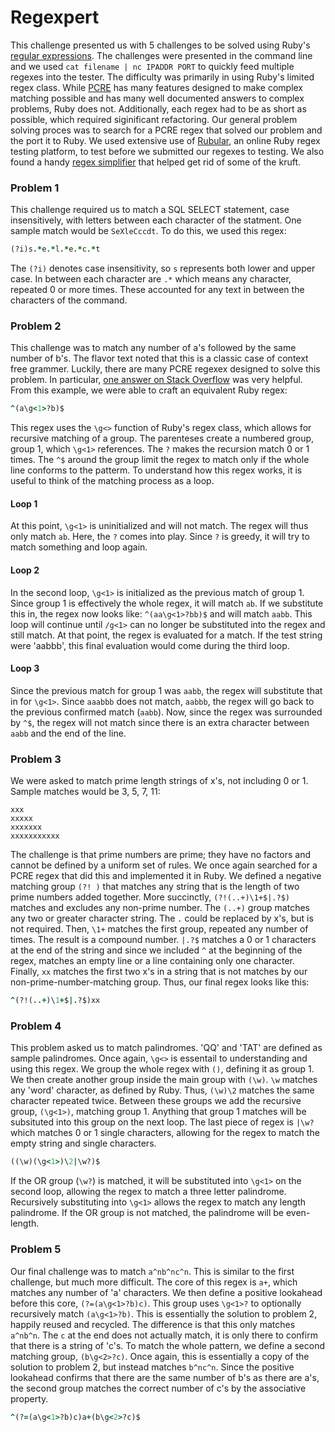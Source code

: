 # Regexpert

This challenge presented us with 5 challenges to be solved using Ruby's [regular expressions](https://ruby-doc.org/core-2.2.0/Regexp.html "Ruby Regex Class"). The challenges were presented in the command line and we used `cat filename | nc IPADDR PORT` to quickly feed multiple regexes into the tester. The difficulty was primarily in using Ruby's limited regex class. While [PCRE](http://php.net/manual/en/book.pcre.php) has many features designed to make complex matching possible and has many well documented answers to complex problems, Ruby does not. Additionally, each regex had to be as short as possible, which required siginificant refactoring. Our general problem solving proces was to search for a PCRE regex that solved our problem and the port it to Ruby. We used extensive use of [Rubular](http://rubular.com/), an online Ruby regex testing platform, to test before we submitted our regexes to testing. We also found a handy [regex simplifier](http://www.dcode.fr/regular-expression-simplificator) that helped get rid of some of the kruft.


### Problem 1
This challenge required us to match a SQL SELECT statement, case insensitively, with letters between each character of the statment. One sample match would be `SeXleCccdt`. To do this, we used this regex:
```ruby
(?i)s.*e.*l.*e.*c.*t
```
The `(?i)` denotes case insensitivity, so `s` represents both lower and upper case. In between each character are `.*` which means any character, repeated 0 or more times. These accounted for any text in between the characters of the command. 


### Problem 2
This challenge was to match any number of a's followed by the same number of b's. The flavor text noted that this is a classic case of context free grammer. Luckily, there are many PCRE regexex designed to solve this problem. In particular, [one answer on Stack Overflow](http://stackoverflow.com/questions/3644266/how-can-we-match-an-bn-with-java-regex) was very helpful. From this example, we were able to craft an equivalent Ruby regex:
```ruby
^(a\g<1>?b)$
```
This regex uses the `\g<>` function of Ruby's regex class, which allows for recursive matching of a group. The parenteses create a numbered group, group 1, which `\g<1>` references. The `?` makes the recursion match 0 or 1 times. The `^$` around the group limit the regex to match only if the whole line conforms to the patterm. To understand how this regex works, it is useful to think of the matching process as a loop. 
#### Loop 1
At this point, `\g<1>` is uninitialized and will not match. The regex will thus only match `ab`. Here, the `?` comes into play. Since `?` is greedy, it will try to match something and loop again.
#### Loop 2
In the second loop, `\g<1>` is initialized as the previous match of group 1. Since group 1 is effectively the whole regex, it will match `ab`. If we substitute this in, the regex now looks like: ```^(aa\g<1>?bb)$``` and will match `aabb`. This loop will continue until `/g<1>` can no longer be substituted into the regex and still match. At that point, the regex is evaluated
for a match. If the test string were 'aabbb', this final evaluation would come during the third loop.
#### Loop 3
Since the previous match for group 1 was `aabb`, the regex will substitute that in for `\g<1>`. Since `aaabbb` does not match, `aabbb`, the regex will go back to the previous confirmed match (`aabb`). Now, since the regex was surrounded by `^$`, the regex will not match since there is an extra character between `aabb` and the end of the line.


### Problem 3
We were asked to match prime length strings of x's, not including 0 or 1. Sample matches would be 3, 5, 7, 11:
```
xxx
xxxxx
xxxxxxx
xxxxxxxxxxx
```
The challenge is that prime numbers are prime; they have no factors and cannot be defined by a uniform set of rules. We once again searched for a PCRE regex that did this and implemented it in Ruby. We defined a negative matching group `(?! )` that matches any string that is the length of two prime numbers added together. More succinctly, `(?!(..+)\1+$|.?$)` matches and excludes any non-prime number. The `(..+)` group matches any two or greater character string. The `.` could be replaced by x's, but is not required. Then, `\1+` matches the first group, repeated any number of times. The result is a compound number. `|.?$` matches a 0 or 1 characters at the end of the string and since we included `^` at the beginning of the regex, matches an empty line or a line containing only one character. Finally, `xx` matches the first two x's in a string that is not matches by our non-prime-number-matching group. Thus, our final regex looks like this:
```ruby
^(?!(..+)\1+$|.?$)xx
```


### Problem 4
This problem asked us to match palindromes. 'QQ' and 'TAT' are defined as sample palindromes. Once again, `\g<>` is essentail to understanding and using this regex. We group the whole regex with `()`, defining it as group 1. We then create another group inside the main group with `(\w)`. `\w` matches any 'word' character, as defined by Ruby. Thus, `(\w)\2` matches the same character repeated twice. Between these groups we add the recursive group, `(\g<1>)`, matching group 1. Anything that group 1 matches will be subsituted into this group on the next loop. The last piece of regex is `|\w?` which matches 0 or 1 single characters, allowing for the regex to match the empty string and single characters. 
```ruby
((\w)(\g<1>)\2|\w?)$
```
If the OR group (`\w?`) is matched, it will be substituted into `\g<1>` on the second loop, allowing the regex to match a three letter palindrome. Recursively substituting into `\g<1>` allows the regex to match any length palindrome. If the OR group is not matched, the palindrome will be even-length. 


### Problem 5
Our final challenge was to match `a^nb^nc^n`. This is similar to the first challenge, but much more difficult. The core of this regex is `a+`, which matches any number of 'a' characters. We then define a positive lookahead before this core, `(?=(a\g<1>?b)c)`. This group uses `\g<1>?` to optionally recursively match `(a\g<1>?b)`. This is essentially the solution to problem 2, happily reused and recycled. The difference is that this only matches `a^nb^n`. The `c` at the end does not actually match, it is only there to confirm that there is a string of 'c's. To match the whole pattern, we define a second matching group, `(b\g<2>?c)`. Once again, this is essentially a copy of the solution to problem 2, but instead matches `b^nc^n`. Since the positive lookahead confirms that there are the same number of b's as there are a's, the second group matches the correct number of c's by the associative property. 
```ruby
^(?=(a\g<1>?b)c)a+(b\g<2>?c)$
```


